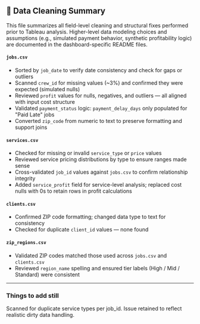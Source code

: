 ## 🧼 Data Cleaning Summary
This file summarizes all field-level cleaning and structural fixes performed prior to Tableau analysis. Higher-level data modeling choices and assumptions (e.g., simulated payment behavior, synthetic profitability logic) are documented in the dashboard-specific README files.
#### `jobs.csv`
- Sorted by `job_date` to verify date consistency and check for gaps or outliers
- Scanned `crew_id` for missing values (~3%) and confirmed they were expected (simulated nulls)
- Reviewed `profit` values for nulls, negatives, and outliers — all aligned with input cost structure
- Validated `payment_status` logic: `payment_delay_days` only populated for "Paid Late" jobs
- Converted `zip_code` from numeric to text to preserve formatting and support joins

#### `services.csv`
- Checked for missing or invalid `service_type` or `price` values
- Reviewed service pricing distributions by type to ensure ranges made sense
- Cross-validated `job_id` values against `jobs.csv` to confirm relationship integrity
- Added `service_profit` field for service-level analysis; replaced cost nulls with 0s to retain rows in profit calculations

#### `clients.csv`
- Confirmed ZIP code formatting; changed data type to text for consistency
- Checked for duplicate `client_id` values — none found

#### `zip_regions.csv`
- Validated ZIP codes matched those used across `jobs.csv` and `clients.csv`
- Reviewed `region_name` spelling and ensured tier labels (High / Mid / Standard) were consistent


---
### Things to add still
Scanned for duplicate service types per job_id. Issue retained to reflect realistic dirty data handling.
